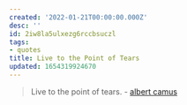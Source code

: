```yaml
---
created: '2022-01-21T00:00:00.000Z'
desc: ''
id: 2iw8la5ulxezg6rccbsuczl
tags:
- quotes
title: Live to the Point of Tears
updated: 1654319924670
---
```

   
> Live to the point of tears. - [albert camus](../../resources/people/albert%20camus.md)